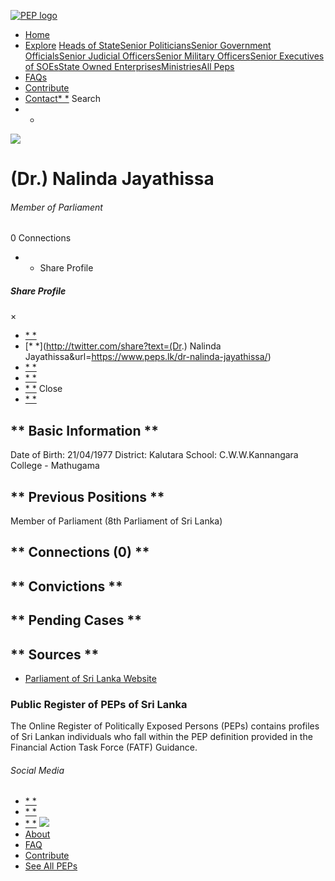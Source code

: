 [![PEP logo](https://www.peps.lk/wp-content/themes/pepold/img/pep-logo.png)](https://www.peps.lk)
*  [Home](https://www.peps.lk/)
*  [Explore](https://www.peps.lk/explore)
[Heads of State](https://www.peps.lk/pep_type/heads-of-state/)[Senior Politicians](https://www.peps.lk/pep_type/senior-politicians)[Senior Government Officials](https://www.peps.lk/pep_type/senior-government-officials)[Senior Judicial Officers](https://www.peps.lk/pep_type/senior-judicial-officers)[Senior Military Officers](https://www.peps.lk/pep_type/senior-military-officers)[Senior Executives of SOEs](https://www.peps.lk/pep_type/senior-executives-of-state-owned-enterprises)[State Owned Enterprises](https://www.peps.lk/soe)[Ministries](https://www.peps.lk/ministries/)[All Peps](https://www.peps.lk/explore)
*  [FAQs](https://www.peps.lk/faq)
*  [Contribute](https://www.peps.lk/contribute)
*  [Contact](https://www.peps.lk/contact)[* *](#collapseSearch)
Search
* *
![](https://www.peps.lk/wp-content/uploads/2019/11/Webp.net-resizeimage-65-165x165.jpg)
#  (Dr.) Nalinda Jayathissa
######  Member of Parliament
######
0 Connections
* * Share Profile
#####  Share Profile
×
*  [* *](https://www.facebook.com/sharer.php?u=https://www.peps.lk/dr-nalinda-jayathissa/)
*  [* *](http://twitter.com/share?text=(Dr.) Nalinda Jayathissa&url=https://www.peps.lk/dr-nalinda-jayathissa/)
*  [* *](https://wa.me/?text=https://www.peps.lk/dr-nalinda-jayathissa/)
*  [* *](whatsapp://send?text=https://www.peps.lk/dr-nalinda-jayathissa/)
*  [* *](mailto:?subject=https://www.peps.lk/dr-nalinda-jayathissa/)
Close
*  [* *](Not Available)
##   ** Basic Information  **
Date of Birth:     21/04/1977     District:     Kalutara     School:     C.W.W.Kannangara College - Mathugama
##   ** Previous Positions **
Member of Parliament (8th Parliament of Sri Lanka)
##   ** Connections    (0)  **
##   ** Convictions **
##   ** Pending Cases **
##   ** Sources **
*  [Parliament of Sri Lanka Website](https://parliament.lk/en/members-of-parliament/directory-of-members/?cletter=A)
###  Public Register of PEPs of Sri Lanka
The Online Register of Politically Exposed Persons (PEPs) contains profiles of Sri Lankan individuals who fall within the PEP definition provided in the Financial Action Task Force (FATF) Guidance.
######  Social Media
*  [* *](https://www.facebook.com/tisrilanka)
*  [* *](https://twitter.com/tisrilanka/)
*  [* *](https://www.instagram.com/transparency_sri_lanka/)
[![](https://www.peps.lk/wp-content/uploads/2019/11/ti_logo_footer.png)](https://www.tisrilanka.org/)
*  [About](https://www.peps.lk/about/)
*  [FAQ](https://www.peps.lk/faq/)
*  [Contribute](https://www.peps.lk/contribute/)
*  [See All PEPs](https://www.peps.lk/explore/)